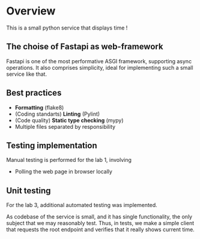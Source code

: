 
# Overview

This is a small python service that displays time !

## The choise of Fastapi as web-framework

Fastapi is one of the most performative ASGI framework, supporting async operations. It also comprises simplicity, ideal for implementing such a small service like that.

## Best practices

- **Formatting** (flake8)
- (Coding standarts) **Linting** (Pylint)
- (Code quality) **Static type checking** (mypy)
- Multiple files separated by responsibility

## Testing implementation

Manual testing is performed for the lab 1, involving

- Polling the web page in browser locally

## Unit testing

For the lab 3, additional automated testing was implemented.

As codebase of the service is small, and it has single functionality, the only subject that we may reasonably test. Thus, in tests, we make a simple client that requests the root endpoint and verifies that it really shows current time.
